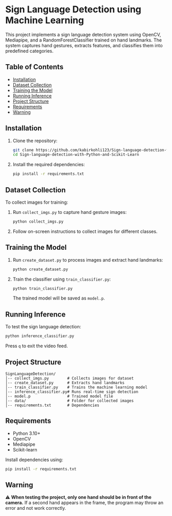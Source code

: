 # Sign Language Detection using Machine Learning

This project implements a sign language detection system using OpenCV, Mediapipe, and a RandomForestClassifier trained on hand landmarks. The system captures hand gestures, extracts features, and classifies them into predefined categories.

## Table of Contents
- [Installation](#installation)
- [Dataset Collection](#dataset-collection)
- [Training the Model](#training-the-model)
- [Running Inference](#running-inference)
- [Project Structure](#project-structure)
- [Requirements](#requirements)
- [Warning](#warning)

## Installation
1. Clone the repository:
   ```bash
   git clone https://github.com/kabirkohli123/Sign-language-detection-with-Python-and-Scikit-Learn
   cd Sign-language-detection-with-Python-and-Scikit-Learn

   ```
2. Install the required dependencies:
   ```bash
   pip install -r requirements.txt
   ```

## Dataset Collection
To collect images for training:
1. Run `collect_imgs.py` to capture hand gesture images:
   ```bash
   python collect_imgs.py
   ```
2. Follow on-screen instructions to collect images for different classes.

## Training the Model
1. Run `create_dataset.py` to process images and extract hand landmarks:
   ```bash
   python create_dataset.py
   ```
2. Train the classifier using `train_classifier.py`:
   ```bash
   python train_classifier.py
   ```
   The trained model will be saved as `model.p`.

## Running Inference
To test the sign language detection:
```bash
python inference_classifier.py
```
Press `q` to exit the video feed.

## Project Structure
```
SignLanguageDetection/
│-- collect_imgs.py        # Collects images for dataset
│-- create_dataset.py      # Extracts hand landmarks
│-- train_classifier.py    # Trains the machine learning model
│-- inference_classifier.py# Runs real-time sign detection
│-- model.p                # Trained model file
│-- data/                  # Folder for collected images
│-- requirements.txt       # Dependencies
```

## Requirements
- Python 3.10+
- OpenCV
- Mediapipe
- Scikit-learn

Install dependencies using:
```bash
pip install -r requirements.txt
```

## Warning
⚠ **When testing the project, only one hand should be in front of the camera.** If a second hand appears in the frame, the program may throw an error and not work correctly.

